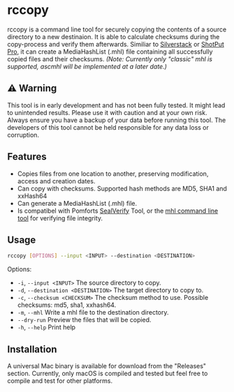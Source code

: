 # rccopy

rccopy is a command line tool for securely copying the contents of a source directory to a new destinaion. It is able to calculate checksums during the copy-process and verify them afterwards. Similiar to [Silverstack](https://pomfort.com/silverstack/) or [ShotPut Pro](https://www.imagineproducts.com/product/shotput-pro), it can create a MediaHashList (.mhl) file containing all successfully copied files and their checksums. _(Note: Currently only "classic" mhl is supported, ascmhl will be implemented at a later date.)_

## ⚠️ Warning

This tool is in early development and has not been fully tested. It might lead to unintended results. Please use it with caution and at your own risk. Always ensure you have a backup of your data before running this tool. The developers of this tool cannot be held responsible for any data loss or corruption.

## Features

- Copies files from one location to another, preserving modification, access and creation dates.
- Can copy with checksums. Supported hash methods are MD5, SHA1 and xxHash64
- Can generate a MediaHashList (.mhl) file.
- Is compatibel with Pomforts [SealVerify](https://pomfort.com/sealverify/) Tool, or the [mhl command line tool](https://github.com/pomfort/mhl-tool) for verifying file integrity. 

## Usage

```bash
rccopy [OPTIONS] --input <INPUT> --destination <DESTINATION>
```

Options:

- `-i`, `--input <INPUT>`              The source directory to copy.
- `-d`, `--destination <DESTINATION>`  The target directory to copy to.
- `-c`, `--checksum <CHECKSUM>`        The checksum method to use. Possible checksums: md5, sha1, xxhash64.
- `-m`, `--mhl`                        Write a mhl file to the destination directory.
- `--dry-run`                          Preview the files that will be copied.
- `-h`, `--help`                       Print help

## Installation

A universal Mac binary is available for download from the "Releases" section. Currently, only macOS is compiled and tested but feel free to compile and test for other platforms.
